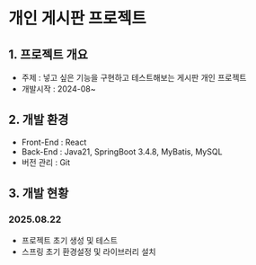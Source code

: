 # 개인 게시판 프로젝트
## 1. 프로젝트 개요
- 주제 : 넣고 싶은 기능을 구현하고 테스트해보는 게시판 개인 프로젝트
- 개발시작 : 2024-08~

## 2. 개발 환경
- Front-End : React
- Back-End : Java21, SpringBoot 3.4.8, MyBatis, MySQL
- 버전 관리 : Git

## 3. 개발 현황
### 2025.08.22
- 프로젝트 초기 생성 및 테스트
- 스프링 초기 환경설정 및 라이브러리 설치  
